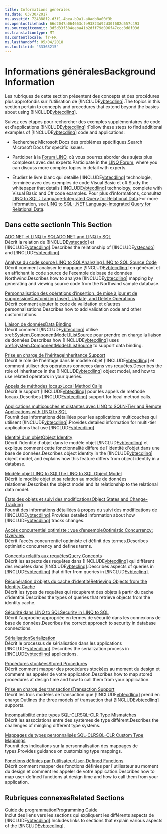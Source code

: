 ```yaml
---
title: Informations générales
ms.date: 03/30/2017
ms.assetid: 724888f2-d3f1-4bea-b9a1-a0adb8a00f3b
ms.openlocfilehash: 66d2047a064663cfe93823d92d30f682d557c493
ms.sourcegitcommit: 3d5d33f384eeba41b2dff79d096f47ccc8d8f03d
ms.translationtype: MT
ms.contentlocale: fr-FR
ms.lasthandoff: 05/04/2018
ms.locfileid: "33363215"
---
```

# <a name="background-information"></a><span data-ttu-id="5b678-102">Informations générales</span><span class="sxs-lookup"><span data-stu-id="5b678-102">Background Information</span></span>
<span data-ttu-id="5b678-103">Les rubriques de cette section présentent des concepts et des procédures plus approfondis sur l'utilisation de [!INCLUDE[vbtecdlinq](../../../../../../includes/vbtecdlinq-md.md)].</span><span class="sxs-lookup"><span data-stu-id="5b678-103">The topics in this section pertain to concepts and procedures that extend beyond the basics about using [!INCLUDE[vbtecdlinq](../../../../../../includes/vbtecdlinq-md.md)].</span></span>  
  
 <span data-ttu-id="5b678-104">Suivez ces étapes pour rechercher des exemples supplémentaires de code et d'applications [!INCLUDE[vbtecdlinq](../../../../../../includes/vbtecdlinq-md.md)] :</span><span class="sxs-lookup"><span data-stu-id="5b678-104">Follow these steps to find additional examples of [!INCLUDE[vbtecdlinq](../../../../../../includes/vbtecdlinq-md.md)] code and applications:</span></span>  
  
-   <span data-ttu-id="5b678-105">Recherchez Microsoft Docs des problèmes spécifiques.</span><span class="sxs-lookup"><span data-stu-id="5b678-105">Search Microsoft Docs for specific issues.</span></span>  
  
-   <span data-ttu-id="5b678-106">Participer à la [Forum LINQ](http://go.microsoft.com/fwlink/?LinkId=76488), où vous pourrez aborder des sujets plus complexes avec des experts.</span><span class="sxs-lookup"><span data-stu-id="5b678-106">Participate in the [LINQ Forum](http://go.microsoft.com/fwlink/?LinkId=76488), where you can discuss more complex topics in detail with experts.</span></span>  
  
-   <span data-ttu-id="5b678-107">Étudiez le livre blanc qui détaille [!INCLUDE[vbtecdlinq](../../../../../../includes/vbtecdlinq-md.md)] technologie, terminée avec des exemples de code Visual Basic et c#.</span><span class="sxs-lookup"><span data-stu-id="5b678-107">Study the whitepaper that details [!INCLUDE[vbtecdlinq](../../../../../../includes/vbtecdlinq-md.md)] technology, complete with Visual Basic and C# code examples.</span></span> <span data-ttu-id="5b678-108">Pour plus d’informations, consultez [LINQ to SQL : Language-Integrated Query for Relational Data](http://go.microsoft.com/fwlink/?LinkId=93205).</span><span class="sxs-lookup"><span data-stu-id="5b678-108">For more information, see [LINQ to SQL: .NET Language-Integrated Query for Relational Data](http://go.microsoft.com/fwlink/?LinkId=93205).</span></span>  
  
## <a name="in-this-section"></a><span data-ttu-id="5b678-109">Dans cette section</span><span class="sxs-lookup"><span data-stu-id="5b678-109">In This Section</span></span>  
 [<span data-ttu-id="5b678-110">ADO.NET et LINQ to SQL</span><span class="sxs-lookup"><span data-stu-id="5b678-110">ADO.NET and LINQ to SQL</span></span>](../../../../../../docs/framework/data/adonet/sql/linq/ado-net-and-linq-to-sql.md)  
 <span data-ttu-id="5b678-111">Décrit la relation de [!INCLUDE[vstecado](../../../../../../includes/vstecado-md.md)] et [!INCLUDE[vbtecdlinq](../../../../../../includes/vbtecdlinq-md.md)].</span><span class="sxs-lookup"><span data-stu-id="5b678-111">Describes the relationship of [!INCLUDE[vstecado](../../../../../../includes/vstecado-md.md)] and [!INCLUDE[vbtecdlinq](../../../../../../includes/vbtecdlinq-md.md)].</span></span>  
  
 [<span data-ttu-id="5b678-112">Analyse du code source LINQ to SQL</span><span class="sxs-lookup"><span data-stu-id="5b678-112">Analyzing LINQ to SQL Source Code</span></span>](../../../../../../docs/framework/data/adonet/sql/linq/analyzing-linq-to-sql-source-code.md)  
 <span data-ttu-id="5b678-113">Décrit comment analyser le mappage [!INCLUDE[vbtecdlinq](../../../../../../includes/vbtecdlinq-md.md)] en générant et en affichant le code source de l'exemple de base de données Northwind.</span><span class="sxs-lookup"><span data-stu-id="5b678-113">Describes how to analyze [!INCLUDE[vbtecdlinq](../../../../../../includes/vbtecdlinq-md.md)] mapping by generating and viewing source code from the Northwind sample database.</span></span>  
  
 [<span data-ttu-id="5b678-114">Personnalisation des opérations d’insertion, de mise à jour et de suppression</span><span class="sxs-lookup"><span data-stu-id="5b678-114">Customizing Insert, Update, and Delete Operations</span></span>](../../../../../../docs/framework/data/adonet/sql/linq/customizing-insert-update-and-delete-operations.md)  
 <span data-ttu-id="5b678-115">Décrit comment ajouter le code de validation et d’autres personnalisations.</span><span class="sxs-lookup"><span data-stu-id="5b678-115">Describes how to add validation code and other customizations.</span></span>  
  
 [<span data-ttu-id="5b678-116">Liaison de données</span><span class="sxs-lookup"><span data-stu-id="5b678-116">Data Binding</span></span>](../../../../../../docs/framework/data/adonet/sql/linq/data-binding.md)  
 <span data-ttu-id="5b678-117">Décrit comment [!INCLUDE[vbtecdlinq](../../../../../../includes/vbtecdlinq-md.md)] utilise <xref:System.ComponentModel.IListSource> pour prendre en charge la liaison de données.</span><span class="sxs-lookup"><span data-stu-id="5b678-117">Describes how [!INCLUDE[vbtecdlinq](../../../../../../includes/vbtecdlinq-md.md)] uses <xref:System.ComponentModel.IListSource> to support data binding.</span></span>  
  
 [<span data-ttu-id="5b678-118">Prise en charge de l’héritage</span><span class="sxs-lookup"><span data-stu-id="5b678-118">Inheritance Support</span></span>](../../../../../../docs/framework/data/adonet/sql/linq/inheritance-support.md)  
 <span data-ttu-id="5b678-119">Décrit le rôle de l'héritage dans le modèle objet [!INCLUDE[vbtecdlinq](../../../../../../includes/vbtecdlinq-md.md)] et comment utiliser des opérateurs connexes dans vos requêtes.</span><span class="sxs-lookup"><span data-stu-id="5b678-119">Describes the role of inheritance in the [!INCLUDE[vbtecdlinq](../../../../../../includes/vbtecdlinq-md.md)] object model, and how to use related operators in your queries.</span></span>  
  
 [<span data-ttu-id="5b678-120">Appels de méthodes locaux</span><span class="sxs-lookup"><span data-stu-id="5b678-120">Local Method Calls</span></span>](../../../../../../docs/framework/data/adonet/sql/linq/local-method-calls.md)  
 <span data-ttu-id="5b678-121">Décrit le support [!INCLUDE[vbtecdlinq](../../../../../../includes/vbtecdlinq-md.md)] pour les appels de méthode locaux.</span><span class="sxs-lookup"><span data-stu-id="5b678-121">Describes [!INCLUDE[vbtecdlinq](../../../../../../includes/vbtecdlinq-md.md)] support for local method calls.</span></span>  
  
 [<span data-ttu-id="5b678-122">Applications multicouches et distantes avec LINQ to SQL</span><span class="sxs-lookup"><span data-stu-id="5b678-122">N-Tier and Remote Applications with LINQ to SQL</span></span>](../../../../../../docs/framework/data/adonet/sql/linq/n-tier-and-remote-applications-with-linq-to-sql.md)  
 <span data-ttu-id="5b678-123">Fournit des informations détaillées pour les applications multicouches qui utilisent [!INCLUDE[vbtecdlinq](../../../../../../includes/vbtecdlinq-md.md)].</span><span class="sxs-lookup"><span data-stu-id="5b678-123">Provides detailed information for multi-tier applications that use [!INCLUDE[vbtecdlinq](../../../../../../includes/vbtecdlinq-md.md)].</span></span>  
  
 [<span data-ttu-id="5b678-124">Identité d’un objet</span><span class="sxs-lookup"><span data-stu-id="5b678-124">Object Identity</span></span>](../../../../../../docs/framework/data/adonet/sql/linq/object-identity.md)  
 <span data-ttu-id="5b678-125">Décrit l'identité d'objet dans le modèle objet [!INCLUDE[vbtecdlinq](../../../../../../includes/vbtecdlinq-md.md)] et explique comment cette fonctionnalité diffère de l'identité d'objet dans une base de données.</span><span class="sxs-lookup"><span data-stu-id="5b678-125">Describes object identity in the [!INCLUDE[vbtecdlinq](../../../../../../includes/vbtecdlinq-md.md)] object model, and explains how this feature differs from object identity in a database.</span></span>  
  
 [<span data-ttu-id="5b678-126">Modèle objet LINQ to SQL</span><span class="sxs-lookup"><span data-stu-id="5b678-126">The LINQ to SQL Object Model</span></span>](../../../../../../docs/framework/data/adonet/sql/linq/the-linq-to-sql-object-model.md)  
 <span data-ttu-id="5b678-127">Décrit le modèle objet et sa relation au modèle de données relationnel.</span><span class="sxs-lookup"><span data-stu-id="5b678-127">Describes the object model and its relationship to the relational data model.</span></span>  
  
 [<span data-ttu-id="5b678-128">États des objets et suivi des modifications</span><span class="sxs-lookup"><span data-stu-id="5b678-128">Object States and Change-Tracking</span></span>](../../../../../../docs/framework/data/adonet/sql/linq/object-states-and-change-tracking.md)  
 <span data-ttu-id="5b678-129">Fournit des informations détaillées à propos du suivi des modifications de [!INCLUDE[vbtecdlinq](../../../../../../includes/vbtecdlinq-md.md)].</span><span class="sxs-lookup"><span data-stu-id="5b678-129">Provides detailed information about how [!INCLUDE[vbtecdlinq](../../../../../../includes/vbtecdlinq-md.md)] tracks changes.</span></span>  
  
 [<span data-ttu-id="5b678-130">Accès concurrentiel optimiste : vue d’ensemble</span><span class="sxs-lookup"><span data-stu-id="5b678-130">Optimistic Concurrency: Overview</span></span>](../../../../../../docs/framework/data/adonet/sql/linq/optimistic-concurrency-overview.md)  
 <span data-ttu-id="5b678-131">Décrit l'accès concurrentiel optimiste et définit des termes.</span><span class="sxs-lookup"><span data-stu-id="5b678-131">Describes optimistic concurrency and defines terms.</span></span>  
  
 [<span data-ttu-id="5b678-132">Concepts relatifs aux requêtes</span><span class="sxs-lookup"><span data-stu-id="5b678-132">Query Concepts</span></span>](../../../../../../docs/framework/data/adonet/sql/linq/query-concepts.md)  
 <span data-ttu-id="5b678-133">Décrit les aspects des requêtes dans [!INCLUDE[vbtecdlinq](../../../../../../includes/vbtecdlinq-md.md)] qui diffèrent des requêtes dans [!INCLUDE[vbteclinq](../../../../../../includes/vbteclinq-md.md)].</span><span class="sxs-lookup"><span data-stu-id="5b678-133">Describes aspects of queries in [!INCLUDE[vbtecdlinq](../../../../../../includes/vbtecdlinq-md.md)] that differ from queries in [!INCLUDE[vbteclinq](../../../../../../includes/vbteclinq-md.md)].</span></span>  
  
 [<span data-ttu-id="5b678-134">Récupération d’objets du cache d’identité</span><span class="sxs-lookup"><span data-stu-id="5b678-134">Retrieving Objects from the Identity Cache</span></span>](../../../../../../docs/framework/data/adonet/sql/linq/retrieving-objects-from-the-identity-cache.md)  
 <span data-ttu-id="5b678-135">Décrit les types de requêtes qui récupèrent des objets à partir du cache d'identité.</span><span class="sxs-lookup"><span data-stu-id="5b678-135">Describes the types of queries that retrieve objects from the identity cache.</span></span>  
  
 [<span data-ttu-id="5b678-136">Sécurité dans LINQ to SQL</span><span class="sxs-lookup"><span data-stu-id="5b678-136">Security in LINQ to SQL</span></span>](../../../../../../docs/framework/data/adonet/sql/linq/security-in-linq-to-sql.md)  
 <span data-ttu-id="5b678-137">Décrit l'approche appropriée en termes de sécurité dans les connexions de base de données.</span><span class="sxs-lookup"><span data-stu-id="5b678-137">Describes the correct approach to security in database connections.</span></span>  
  
 [<span data-ttu-id="5b678-138">Sérialisation</span><span class="sxs-lookup"><span data-stu-id="5b678-138">Serialization</span></span>](../../../../../../docs/framework/data/adonet/sql/linq/serialization.md)  
 <span data-ttu-id="5b678-139">Décrit le processus de sérialisation dans les applications [!INCLUDE[vbtecdlinq](../../../../../../includes/vbtecdlinq-md.md)].</span><span class="sxs-lookup"><span data-stu-id="5b678-139">Describes the serialization process in [!INCLUDE[vbtecdlinq](../../../../../../includes/vbtecdlinq-md.md)] applications.</span></span>  
  
 [<span data-ttu-id="5b678-140">Procédures stockées</span><span class="sxs-lookup"><span data-stu-id="5b678-140">Stored Procedures</span></span>](../../../../../../docs/framework/data/adonet/sql/linq/stored-procedures.md)  
 <span data-ttu-id="5b678-141">Décrit comment mapper des procédures stockées au moment du design et comment les appeler de votre application.</span><span class="sxs-lookup"><span data-stu-id="5b678-141">Describes how to map stored procedures at design time and how to call them from your application.</span></span>  
  
 [<span data-ttu-id="5b678-142">Prise en charge des transactions</span><span class="sxs-lookup"><span data-stu-id="5b678-142">Transaction Support</span></span>](../../../../../../docs/framework/data/adonet/sql/linq/transaction-support.md)  
 <span data-ttu-id="5b678-143">Décrit les trois modèles de transaction que [!INCLUDE[vbtecdlinq](../../../../../../includes/vbtecdlinq-md.md)] prend en charge.</span><span class="sxs-lookup"><span data-stu-id="5b678-143">Outlines the three models of transaction that [!INCLUDE[vbtecdlinq](../../../../../../includes/vbtecdlinq-md.md)] supports.</span></span>  
  
 [<span data-ttu-id="5b678-144">Incompatibilité entre types SQL-CLR</span><span class="sxs-lookup"><span data-stu-id="5b678-144">SQL-CLR Type Mismatches</span></span>](../../../../../../docs/framework/data/adonet/sql/linq/sql-clr-type-mismatches.md)  
 <span data-ttu-id="5b678-145">Décrit les associations entre des systèmes de type différent.</span><span class="sxs-lookup"><span data-stu-id="5b678-145">Describes the challenges of mingling different type systems.</span></span>  
  
 [<span data-ttu-id="5b678-146">Mappages de types personnalisés SQL-CLR</span><span class="sxs-lookup"><span data-stu-id="5b678-146">SQL-CLR Custom Type Mappings</span></span>](../../../../../../docs/framework/data/adonet/sql/linq/sql-clr-custom-type-mappings.md)  
 <span data-ttu-id="5b678-147">Fournit des indications sur la personnalisation des mappages de types.</span><span class="sxs-lookup"><span data-stu-id="5b678-147">Provides guidance on customizing type mappings.</span></span>  
  
 [<span data-ttu-id="5b678-148">Fonctions définies par l’utilisateur</span><span class="sxs-lookup"><span data-stu-id="5b678-148">User-Defined Functions</span></span>](../../../../../../docs/framework/data/adonet/sql/linq/user-defined-functions.md)  
 <span data-ttu-id="5b678-149">Décrit comment mapper des fonctions définies par l'utilisateur au moment du design et comment les appeler de votre application.</span><span class="sxs-lookup"><span data-stu-id="5b678-149">Describes how to map user-defined functions at design time and how to call them from your application.</span></span>  
  
## <a name="related-sections"></a><span data-ttu-id="5b678-150">Rubriques connexes</span><span class="sxs-lookup"><span data-stu-id="5b678-150">Related Sections</span></span>  
 [<span data-ttu-id="5b678-151">Guide de programmation</span><span class="sxs-lookup"><span data-stu-id="5b678-151">Programming Guide</span></span>](../../../../../../docs/framework/data/adonet/sql/linq/programming-guide.md)  
 <span data-ttu-id="5b678-152">Inclut des liens vers les sections qui expliquent les différents aspects de [!INCLUDE[vbtecdlinq](../../../../../../includes/vbtecdlinq-md.md)].</span><span class="sxs-lookup"><span data-stu-id="5b678-152">Includes links to sections that explain various aspects of the [!INCLUDE[vbtecdlinq](../../../../../../includes/vbtecdlinq-md.md)].</span></span>
